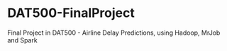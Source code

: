 # DAT500-FinalProject
Final Project in DAT500 - Airline Delay Predictions, using Hadoop, MrJob and Spark
